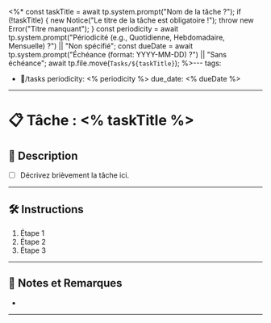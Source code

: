 <%*
const taskTitle = await tp.system.prompt("Nom de la tâche ?");
if (!taskTitle) {
    new Notice("Le titre de la tâche est obligatoire !");
    throw new Error("Titre manquant");
}
const periodicity = await tp.system.prompt("Périodicité (e.g., Quotidienne, Hebdomadaire, Mensuelle) ?") || "Non spécifié";
const dueDate = await tp.system.prompt("Échéance (format: YYYY-MM-DD) ?") || "Sans échéance";
await tp.file.move(`Tasks/${taskTitle}`);
%>---
tags:
- 📝/tasks
periodicity: <% periodicity %>
due_date: <% dueDate %>

---

# 📋 Tâche : <% taskTitle %>

## 📝 Description

- [ ] Décrivez brièvement la tâche ici.

---

## 🛠️ Instructions

1. Étape 1
2. Étape 2
3. Étape 3

---

## 📑 Notes et Remarques

-
---

